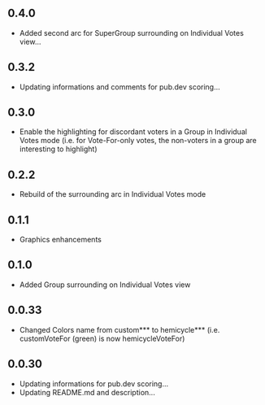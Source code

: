 ## 0.4.0

* Added second arc for SuperGroup surrounding on Individual Votes view...

## 0.3.2

* Updating informations and comments for pub.dev scoring...

## 0.3.0

* Enable the highlighting for discordant voters in a Group in Individual Votes mode
(i.e. for Vote-For-only votes, the non-voters in a group are interesting to highlight)

## 0.2.2

* Rebuild of the surrounding arc in Individual Votes mode

## 0.1.1

* Graphics enhancements

## 0.1.0

* Added Group surrounding on Individual Votes view

## 0.0.33

* Changed Colors name from custom*** to hemicycle***
(i.e. customVoteFor (green) is now hemicycleVoteFor)

## 0.0.30

* Updating informations for pub.dev scoring...
* Updating README.md and description...